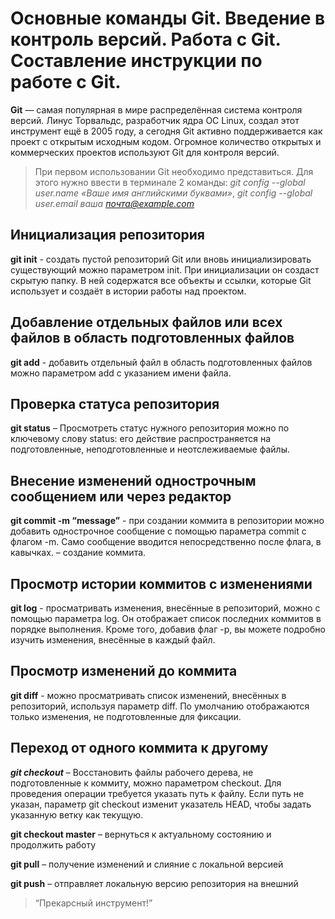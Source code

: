 
# Основные команды Git. Введение в контроль версий. Работа с Git. Составление инструкции по работе с Git.


**Git** — самая популярная в мире распределённая система контроля версий. Линус Торвальдс, разработчик ядра ОС Linux, создал этот инструмент ещё в 2005 году, а сегодня Git активно поддерживается как проект с открытым исходным кодом. Огромное количество открытых и коммерческих проектов используют Git для контроля версий.

>При первом использовании Git необходимо представиться. Для
этого нужно ввести в терминале 2 команды:
*git config --global user.name «Ваше имя английскими буквами»*, *git
config --global user.email ваша почта@example.com*

## Инициализация репозитория
**git init** - создать пустой репозиторий Git или вновь инициализировать существующий можно параметром init. При инициализации он создаст скрытую папку. В ней содержатся все объекты и ссылки, которые Git использует и создаёт в истории работы над проектом.

## Добавление отдельных файлов или всех файлов в область подготовленных файлов
**git add** - добавить отдельный файл в область подготовленных файлов можно параметром add с указанием имени файла. 

## Проверка статуса репозитория
**git status** – Просмотреть статус нужного репозитория можно по ключевому слову status: его действие распространяется на подготовленные, неподготовленные и неотслеживаемые файлы.

## Внесение изменений однострочным сообщением или через редактор
**git commit -m “message”** - при создании коммита в репозитории можно добавить однострочное сообщение с помощью параметра commit с флагом -m. Само сообщение вводится непосредственно после флага, в кавычках.
 – создание коммита.

## Просмотр истории коммитов с изменениями
**git log** - просматривать изменения, внесённые в репозиторий, можно с помощью параметра log. Он отображает список последних коммитов в порядке выполнения. Кроме того, добавив флаг -p, вы можете подробно изучить изменения, внесённые в каждый файл.

## Просмотр изменений до коммита
**git diff** - можно просматривать список изменений, внесённых в репозиторий, используя параметр diff. По умолчанию отображаются только изменения, не подготовленные для фиксации.

## Переход от одного коммита к другому
***git checkout*** – Восстановить файлы рабочего дерева, не подготовленные к коммиту, можно параметром checkout. Для проведения операции требуется указать путь к файлу. Если путь не указан, параметр git checkout изменит указатель HEAD, чтобы задать указанную ветку как текущую.

**git checkout master** – вернуться к актуальному состоянию и продолжить работу

**git pull** – получение изменений и слияние с локальной версией

**git push** – отправляет локальную версию репозитория на внешний

> &#8220;Прекарсный инструмент!&#8221;

